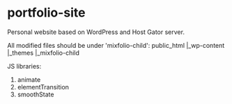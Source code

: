 portfolio-site
==============

Personal website based on WordPress and Host Gator server.

All modified files should be under 'mixfolio-child':
public_html
|_wp-content
   |_themes
     |_mixfolio-child

JS libraries:
1. animate
2. elementTransition
3. smoothState

